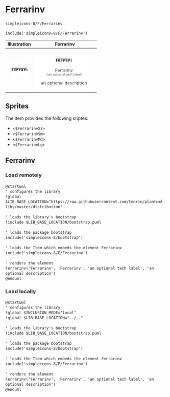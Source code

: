 # Ferrarinv


```text
simpleicons-8/F/Ferrarinv
```

```text
include('simpleicons-8/F/Ferrarinv')
```



| Illustration | Ferrarinv |
| :---: | :---: |
| ![illustration for Illustration](../../simpleicons-8/F/Ferrarinv.png) | ![illustration for Ferrarinv](../../simpleicons-8/F/Ferrarinv.Local.png) |



## Sprites
The item provides the following sriptes:

- `<$FerrarinvXs>`
- `<$FerrarinvSm>`
- `<$FerrarinvMd>`
- `<$FerrarinvLg>`





## Ferrarinv

### Load remotely
```plantuml
@startuml
' configures the library
!global $LIB_BASE_LOCATION="https://raw.githubusercontent.com/tmorin/plantuml-libs/master/distribution"

' loads the library's bootstrap
!include $LIB_BASE_LOCATION/bootstrap.puml

' loads the package bootstrap
include('simpleicons-8/bootstrap')

' loads the Item which embeds the element Ferrarinv
include('simpleicons-8/F/Ferrarinv')

' renders the element
Ferrarinv('Ferrarinv', 'Ferrarinv', 'an optional tech label', 'an optional description')
@enduml
```

### Load locally
```plantuml
@startuml
' configures the library
!global $INCLUSION_MODE="local"
!global $LIB_BASE_LOCATION="../.."

' loads the library's bootstrap
!include $LIB_BASE_LOCATION/bootstrap.puml

' loads the package bootstrap
include('simpleicons-8/bootstrap')

' loads the Item which embeds the element Ferrarinv
include('simpleicons-8/F/Ferrarinv')

' renders the element
Ferrarinv('Ferrarinv', 'Ferrarinv', 'an optional tech label', 'an optional description')
@enduml
```

